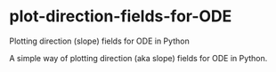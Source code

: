 # plot-direction-fields-for-ODE
Plotting direction (slope) fields for ODE in Python

A simple way of plotting direction (aka slope) fields for ODE in Python.
